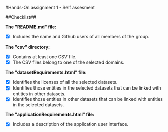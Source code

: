 #Hands-On assignment 1 - Self assesment

##Checklist##

**The "README.md" file:**
- [x] Includes the name and Github users of all members of the group.

**The "csv" directory:**
- [x] Contains at least one CSV file.
- [x] The CSV files belong to one of the selected domains.

**The "datasetRequirements.html" file:**
- [x] Identifies the licenses of all the selected datasets.
- [x] Identifies those entities in the selected datasets that can be linked with entities in other datasets.
- [x] Identifies those entities in other datasets that can be linked with entities in the selected datasets.

**The "applicationRequirements.html” file:**
- [x] Includes a description of the application user interface.